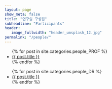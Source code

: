 ```yaml
---
layout: page
show_meta: false
title: "연구실 구성원"
subheadline: "Participants"
header:
   image_fullwidth: "header_unsplash_12.jpg"
permalink: "/people/"
---
```

<ul>
    {% for post in site.categories.people_PROF %}
    <li><a href="{{ site.url }}{{ site.baseurl }}{{ post.url }}">{{ post.title }}</a></li>
    {% endfor %}
</ul>

<ul>
    {% for post in site.categories.people_DR %}
    <li><a href="{{ site.url }}{{ site.baseurl }}{{ post.url }}">{{ post.title }}</a></li>
    {% endfor %}
</ul>
